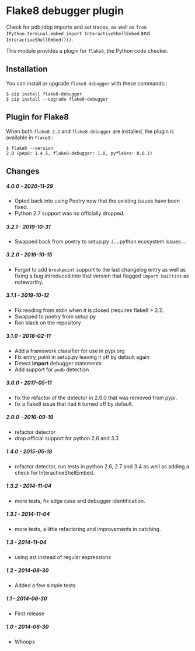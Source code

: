 Flake8 debugger plugin
======================

Check for pdb;idbp imports and set traces, as well as `from IPython.terminal.embed import InteractiveShellEmbed` and `InteractiveShellEmbed()()`.

This module provides a plugin for ``flake8``, the Python code checker.


Installation
------------

You can install or upgrade ``flake8-debugger`` with these commands::

    $ pip install flake8-debugger
    $ pip install --upgrade flake8-debugger


Plugin for Flake8
-----------------

When both ``flake8 2.2`` and ``flake8-debugger`` are installed, the plugin is
available in ``flake8``::

    $ flake8 --version
    2.0 (pep8: 1.4.5, flake8-debugger: 1.0, pyflakes: 0.6.1)


Changes
-------

##### 4.0.0 - 2020-11-29

* Opted back into using Poetry now that the existing issues have been fixed.
* Python 2.7 support was no officially dropped.

##### 3.2.1 - 2019-10-31

* Swapped back from poetry to setup.py :(....python ecosystem issues....

##### 3.2.0 - 2019-10-15

* Forgot to add `breakpoint` support to the last changelog entry as well as fixing a bug introduced into that version that flagged `import builtins` as noteworthy.


##### 3.1.1 - 2019-10-12

* Fix reading from stdin when it is closed (requires flake8 > 2.1).
* Swapped to poetry from setup.py
* Ran black on the repository

##### 3.1.0 - 2018-02-11
* Add a framework classifier for use in pypi.org
* Fix entry_point in setup.py leaving it off by default again
* Detect __import__ debugger statements
* Add support for `pudb` detection

##### 3.0.0 - 2017-05-11
* fix the refactor of the detector in 2.0.0 that was removed from pypi.
* fix a flake8 issue that had it turned off by default.


##### 2.0.0 - 2016-09-19
* refactor detector
* drop official support for python 2.6 and 3.3


##### 1.4.0 - 2015-05-18
* refactor detector, run tests in python 2.6, 2.7 and 3.4 as well as adding a check for InteractiveShellEmbed.

##### 1.3.2 - 2014-11-04
* more tests, fix edge case and debugger identification.

##### 1.3.1 - 2014-11-04
* more tests, a little refactoring and improvements in catching.

##### 1.3 - 2014-11-04
* using ast instead of regular expressions

##### 1.2 - 2014-06-30
* Added a few simple tests

##### 1.1 - 2014-06-30
* First release

##### 1.0 - 2014-06-30
* Whoops
